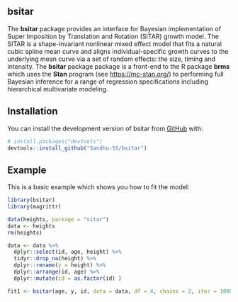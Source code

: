 <!-- README.md is generated from README.Rmd. Please edit that file -->

## bsitar

The **bsitar** package provides an interface for Bayesian implementation
of Super Imposition by Translation and Rotation (SITAR) growth model.
The SITAR is a shape-invariant nonlinear mixed effect model that fits a
natural cubic spline mean curve and aligns individual-specific growth
curves to the underlying mean curve via a set of random effects: the
size, timing and intensity. The **bsitar** package package is a
front-end to the R package **brms** which uses the **Stan** program (see
<https://mc-stan.org/>) to performing full Bayesian inference for a
range of regression specifications including hierarchical multivariate
modeling.

## Installation

You can install the development version of bsitar from
[GitHub](https://github.com/) with:

``` r
# install.packages("devtools")
devtools::install_github("Sandhu-SS/bsitar")
```

## Example

This is a basic example which shows you how to fit the model:

``` r
library(bsitar)
library(magrittr)
```

``` r
data(heights, package = "sitar")
data <- heights
rm(heights)

data <- data %>% 
  dplyr::select(id, age, height) %>% 
  tidyr::drop_na(height) %>% 
  dplyr::rename(y = height) %>% 
  dplyr::arrange(id, age) %>% 
  dplyr::mutate(id = as.factor(id) ) 
```

``` r
fit1 <- bsitar(age, y, id, data = data, df = 4, chains = 2, iter = 1000)
```
